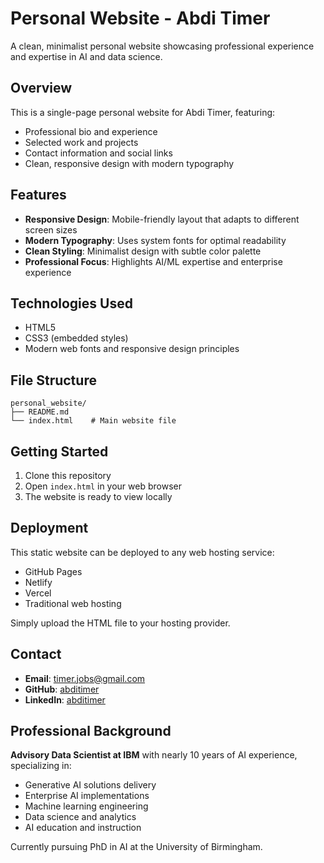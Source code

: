 # Personal Website - Abdi Timer

A clean, minimalist personal website showcasing professional experience and expertise in AI and data science.

## Overview

This is a single-page personal website for Abdi Timer, featuring:
- Professional bio and experience
- Selected work and projects
- Contact information and social links
- Clean, responsive design with modern typography

## Features

- **Responsive Design**: Mobile-friendly layout that adapts to different screen sizes
- **Modern Typography**: Uses system fonts for optimal readability
- **Clean Styling**: Minimalist design with subtle color palette
- **Professional Focus**: Highlights AI/ML expertise and enterprise experience

## Technologies Used

- HTML5
- CSS3 (embedded styles)
- Modern web fonts and responsive design principles

## File Structure

```
personal_website/
├── README.md
└── index.html    # Main website file
```

## Getting Started

1. Clone this repository
2. Open `index.html` in your web browser
3. The website is ready to view locally

## Deployment

This static website can be deployed to any web hosting service:
- GitHub Pages
- Netlify
- Vercel
- Traditional web hosting

Simply upload the HTML file to your hosting provider.

## Contact

- **Email**: timer.jobs@gmail.com
- **GitHub**: [abditimer](https://github.com/abditimer)
- **LinkedIn**: [abditimer](https://linkedin.com/in/abditimer)

## Professional Background

**Advisory Data Scientist at IBM** with nearly 10 years of AI experience, specializing in:
- Generative AI solutions delivery
- Enterprise AI implementations
- Machine learning engineering
- Data science and analytics
- AI education and instruction

Currently pursuing PhD in AI at the University of Birmingham.
